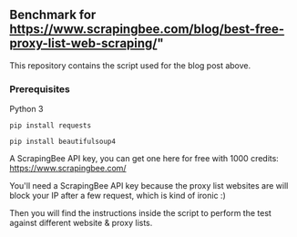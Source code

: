 ## Benchmark for https://www.scrapingbee.com/blog/best-free-proxy-list-web-scraping/"

This repository contains the script used for the blog post above. 

### Prerequisites

Python 3

```pip install requests```

```pip install beautifulsoup4```

A ScrapingBee API key, you can get one here for free with 1000 credits: https://www.scrapingbee.com/

You'll need a ScrapingBee API key because the proxy list websites are will block your IP after a few request, which is kind of ironic :)

Then you will find the instructions inside the script to perform the test against different website & proxy lists. 
